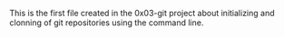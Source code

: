 This is the first file created in the 0x03-git project about initializing and clonning of git repositories using the command line.
